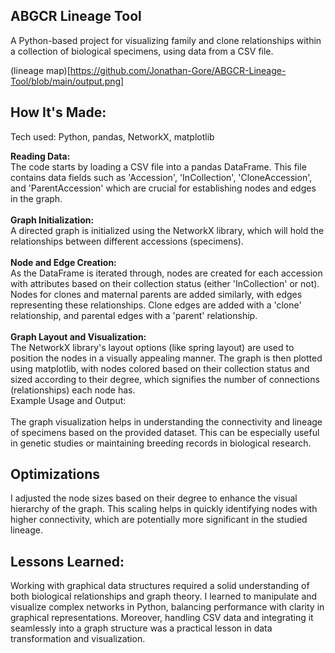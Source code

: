 ## ABGCR Lineage Tool
A Python-based project for visualizing family and clone relationships within a collection of biological specimens, using data from a CSV file.

(lineage map)[https://github.com/Jonathan-Gore/ABGCR-Lineage-Tool/blob/main/output.png]

## How It's Made:

Tech used: Python, pandas, NetworkX, matplotlib

**Reading Data:**\
The code starts by loading a CSV file into a pandas DataFrame. This file contains data fields such as 'Accession', 'InCollection', 'CloneAccession', and 'ParentAccession' which are crucial for establishing nodes and edges in the graph.\
\
**Graph Initialization:**\
A directed graph is initialized using the NetworkX library, which will hold the relationships between different accessions (specimens).\
\
**Node and Edge Creation:**\
As the DataFrame is iterated through, nodes are created for each accession with attributes based on their collection status (either 'InCollection' or not). Nodes for clones and maternal parents are added similarly, with edges representing these relationships. Clone edges are added with a 'clone' relationship, and parental edges with a 'parent' relationship.\
\
**Graph Layout and Visualization:**\
The NetworkX library's layout options (like spring layout) are used to position the nodes in a visually appealing manner. The graph is then plotted using matplotlib, with nodes colored based on their collection status and sized according to their degree, which signifies the number of connections (relationships) each node has.\
Example Usage and Output:\
\
The graph visualization helps in understanding the connectivity and lineage of specimens based on the provided dataset. This can be especially useful in genetic studies or maintaining breeding records in biological research.

## Optimizations
I adjusted the node sizes based on their degree to enhance the visual hierarchy of the graph. This scaling helps in quickly identifying nodes with higher connectivity, which are potentially more significant in the studied lineage.

## Lessons Learned:
Working with graphical data structures required a solid understanding of both biological relationships and graph theory. I learned to manipulate and visualize complex networks in Python, balancing performance with clarity in graphical representations. Moreover, handling CSV data and integrating it seamlessly into a graph structure was a practical lesson in data transformation and visualization.